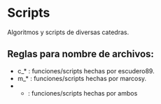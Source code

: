Scripts
=======

Algoritmos y scripts de diversas catedras.

Reglas para nombre de archivos:
-------------------------------

* c_* : funciones/scripts hechas por escudero89.
* m_* : funciones/scripts hechas por marcosy.
* * : funciones/scripts hechas por ambos
